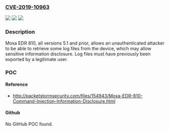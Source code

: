 ### [CVE-2019-10963](https://cve.mitre.org/cgi-bin/cvename.cgi?name=CVE-2019-10963)
![](https://img.shields.io/static/v1?label=Product&message=Moxa%20EDR%20810&color=blue)
![](https://img.shields.io/static/v1?label=Version&message=n%2Fa&color=blue)
![](https://img.shields.io/static/v1?label=Vulnerability&message=USE%20OF%20HARD-CODED%20CRYPTOGRAPHIC%20KEY%20CWE-321&color=brighgreen)

### Description

Moxa EDR 810, all versions 5.1 and prior, allows an unauthenticated attacker to be able to retrieve some log files from the device, which may allow sensitive information disclosure. Log files must have previously been exported by a legitimate user.

### POC

#### Reference
- http://packetstormsecurity.com/files/154943/Moxa-EDR-810-Command-Injection-Information-Disclosure.html

#### Github
No GitHub POC found.

